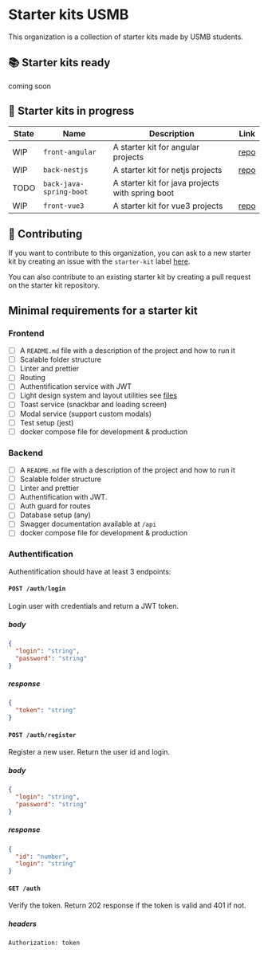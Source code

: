 # Starter kits USMB

This organization is a collection of starter kits made by USMB students.

## 📚 Starter kits ready

coming soon

## 📝 Starter kits in progress

| State | Name                    | Description                                      | Link                                                       |
| ----- | ----------------------- | ------------------------------------------------ | ---------------------------------------------------------- |
| WIP   | `front-angular`         | A starter kit for angular projects               | [repo](https://github.com/starter-kits-usmb/front-angular) |
| WIP   | `back-nestjs`           | A starter kit for netjs projects                 | [repo](https://github.com/starter-kits-usmb/back-nestjs)   |
| TODO  | `back-java-spring-boot` | A starter kit for java projects with spring boot |                                                            |
| WIP   | `front-vue3`            | A starter kit for vue3 projects                  | [repo](https://github.com/starter-kits-usmb/front-vue3)    |

## 🤝 Contributing

If you want to contribute to this organization, you can ask to a new starter kit by creating an issue with the `starter-kit` label [here](https://github.com/starter-kits-usmb/.github/issues).

You can also contribute to an existing starter kit by creating a pull request on the starter kit repository.

## Minimal requirements for a starter kit

### Frontend

- [ ] A `README.md` file with a description of the project and how to run it
- [ ] Scalable folder structure
- [ ] Linter and prettier
- [ ] Routing
- [ ] Authentification service with JWT
- [ ] Light design system and layout utilities see [files](https://github.com/starter-kits-usmb/.github/tree/main/minimal-design-system)
- [ ] Toast service (snackbar and loading screen)
- [ ] Modal service (support custom modals)
- [ ] Test setup (jest)
- [ ] docker compose file for development & production

### Backend

- [ ] A `README.md` file with a description of the project and how to run it
- [ ] Scalable folder structure
- [ ] Linter and prettier
- [ ] Authentification with JWT.
- [ ] Auth guard for routes
- [ ] Database setup (any)
- [ ] Swagger documentation available at `/api`
- [ ] docker compose file for development & production

### Authentification

Authentification should have at least 3 endpoints:

#### `POST /auth/login`

Login user with credentials and return a JWT token.

##### body

```json
{
  "login": "string",
  "password": "string"
}
```

##### response

```json
{
  "token": "string"
}
```

#### `POST /auth/register`

Register a new user. Return the user id and login.

##### body

```json
{
  "login": "string",
  "password": "string"
}
```

##### response

```json
{
  "id": "number",
  "login": "string"
}
```

#### `GET /auth`

Verify the token. Return 202 response if the token is valid and 401 if not.

##### headers

`Authorization: token`

